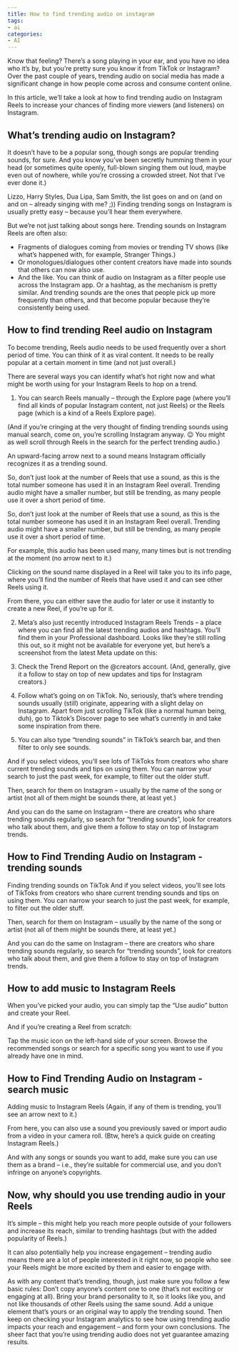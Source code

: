 ```yaml
---
title: How to find trending audio on instagram
tags: 
- ai
categories:
- AI
---
```


Know that feeling? There’s a song playing in your ear, and you have no idea who it’s by, but you’re pretty sure you know it from TikTok or Instagram? Over the past couple of years, trending audio on social media has made a significant change in how people come across and consume content online. 

In this article, we’ll take a look at how to find trending audio on Instagram Reels to increase your chances of finding more viewers (and listeners) on Instagram.


## What’s trending audio on Instagram?
It doesn’t have to be a popular song, though songs are popular trending sounds, for sure. And you know you’ve been secretly humming them in your head (or sometimes quite openly, full-blown singing them out loud, maybe even out of nowhere, while you’re crossing a crowded street. Not that I’ve ever done it.) 

Lizzo, Harry Styles, Dua Lipa, Sam Smith, the list goes on and on (and on and on – already singing with me? ;)) Finding trending songs on Instagram is usually pretty easy – because you’ll hear them everywhere.

But we’re not just talking about songs here. Trending sounds on Instagram Reels are often also:

- Fragments of dialogues coming from movies or trending TV shows (like what’s happened with, for example, Stranger Things.)
- Or monologues/dialogues other content creators have made into sounds that others can now also use. 
- And the like.
You can think of audio on Instagram as a filter people use across the Instagram app. Or a hashtag, as the mechanism is pretty similar. And trending sounds are the ones that people pick up more frequently than others, and that become popular because they’re consistently being used. 

## How to find trending Reel audio on Instagram
To become trending, Reels audio needs to be used frequently over a short period of time. You can think of it as viral content.  It needs to be really popular at a certain moment in time (and not just overall.)

There are several ways you can identify what’s hot right now and what might be worth using for your Instagram Reels to hop on a trend. 

1. You can search Reels manually – through the Explore page (where you’ll find all kinds of popular Instagram content, not just Reels) or the Reels page (which is a kind of a Reels Explore page). 

(And if you’re cringing at the very thought of finding trending sounds using manual search, come on, you’re scrolling Instagram anyway. 😉 You might as well scroll through Reels in the search for the perfect trending audio.)

An upward-facing arrow next to a sound means Instagram officially recognizes it as a trending sound. 

So, don’t just look at the number of Reels that use a sound, as this is the total number someone has used it in an Instagram Reel overall. Trending audio might have a smaller number, but still be trending, as many people use it over a short period of time.

So, don’t just look at the number of Reels that use a sound, as this is the total number someone has used it in an Instagram Reel overall. Trending audio might have a smaller number, but still be trending, as many people use it over a short period of time.

For example, this audio has been used many, many times but is not trending at the moment (no arrow next to it.) 

Clicking on the sound name displayed in a Reel will take you to its info page, where you’ll find the number of Reels that have used it and can see other Reels using it.

From there, you can either save the audio for later or use it instantly to create a new Reel, if you’re up for it. 

2. Meta’s also just recently introduced Instagram Reels Trends – a place where you can find all the latest trending audios and hashtags. You’ll find them in your Professional dashboard. Looks like they’re still rolling this out, so it might not be available for everyone yet, but here’s a screenshot from the latest Meta update on this:

3. Check the Trend Report on the @creators account. (And, generally, give it a follow to stay on top of new updates and tips for Instagram creators.)

4. Follow what’s going on on TikTok. No, seriously, that’s where trending sounds usually (still) originate, appearing with a slight delay on Instagram. Apart from just scrolling TikTok (like a normal human being, duh), go to Tiktok’s Discover page to see what’s currently in and take some inspiration from there. 

5. You can also type “trending sounds” in TikTok’s search bar, and then filter to only see sounds. 

And if you select videos, you’ll see lots of TikToks from creators who share current trending sounds and tips on using them. You can narrow your search to just the past week, for example, to filter out the older stuff. 

Then, search for them on Instagram – usually by the name of the song or artist (not all of them might be sounds there, at least yet.)

And you can do the same on Instagram – there are creators who share trending sounds regularly, so search for “trending sounds”, look for creators who talk about them, and give them a follow to stay on top of Instagram trends.

## How to Find Trending Audio on Instagram - trending sounds
Finding trending sounds on TikTok
And if you select videos, you’ll see lots of TikToks from creators who share current trending sounds and tips on using them. You can narrow your search to just the past week, for example, to filter out the older stuff. 

Then, search for them on Instagram – usually by the name of the song or artist (not all of them might be sounds there, at least yet.)

And you can do the same on Instagram – there are creators who share trending sounds regularly, so search for “trending sounds”, look for creators who talk about them, and give them a follow to stay on top of Instagram trends.


## How to add music to Instagram Reels
When you’ve picked your audio, you can simply tap the “Use audio” button and create your Reel. 

And if you’re creating a Reel from scratch:

Tap the music icon on the left-hand side of your screen.
Browse the recommended songs or search for a specific song you want to use if you already have one in mind.
## How to Find Trending Audio on Instagram - search music
Adding music to Instagram Reels
(Again, if any of them is trending, you’ll see an arrow next to it.)

From here, you can also use a sound you previously saved or import audio from a video in your camera roll.
(Btw, here’s a quick guide on creating Instagram Reels.)

And with any songs or sounds you want to add, make sure you can use them as a brand – i.e., they’re suitable for commercial use, and you don’t infringe on anyone’s copyrights. 

## Now, why should you use trending audio in your Reels
It’s simple – this might help you reach more people outside of your followers and increase its reach, similar to trending hashtags (but with the added popularity of Reels.)

It can also potentially help you increase engagement – trending audio means there are a lot of people interested in it right now, so people who see your Reels might be more excited by them and easier to engage with.

As with any content that’s trending, though, just make sure you follow a few basic rules:
Don’t copy anyone’s content one to one (that’s not exciting or engaging at all).
Bring your brand personality to it, so it looks like you, and not like thousands of other Reels using the same sound.
Add a unique element that’s yours or an original way to apply the trending sound.
Then keep on checking your Instagram analytics to see how using trending audio impacts your reach and engagement – and form your own conclusions. The sheer fact that you’re using trending audio does not yet guarantee amazing results.